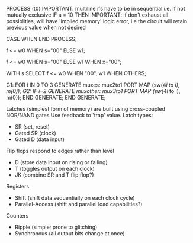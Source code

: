 <!-- SPDX-License-Identifier: zlib-acknowledgement -->
PROCESS (t0)
  IMPORTANT: multiline ifs have to be in sequential
  i.e. if not mutually exclusive
  IF a = 10 THEN 
  IMPORTANT: if don't exhaust all possiblities,
  will have 'implied memory' logic error, i.e
  the circuit will retain previous value when not desired

  CASE WHEN 
END PROCESS;

f <= w0 WHEN s="00" ELSE w1;

f <= w0 WHEN s="00" ELSE 
     w1 WHEN x="00";

WITH s SELECT
  f <= w0 WHEN "00",
       w1 WHEN OTHERS;

G1: FOR i IN 0 TO 3 GENERATE
  muxes: mux2to1 PORT MAP (sw(4*i to i), m(0));
  G2: IF i=2 GENERATE
    muxother: mux3to1 PORT MAP (sw(4*i to i), m(0));
  END GENERATE;
END GENERATE;


Latches (simplest form of memory) are built using cross-coupled NOR/NAND gates
Use feedback to 'trap' value.
Latch types:
  - SR (set, reset)
  - Gated SR (clock)
  - Gated D (data input)

Flip flops respond to edges rather than level
  - D (store data input on rising or falling)
  - T (toggles output on each clock)
  - JK (combine SR and T flip flop?)

Registers
  - Shift (shift data sequentially on each clock cycle)
  - Parallel-Access (shift and parallel load capabilities?)

Counters
  - Ripple (simple; prone to glitching)
  - Synchronous (all output bits change at once)


